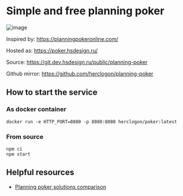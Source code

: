 # Simple and free planning poker

![image](https://user-images.githubusercontent.com/884844/153072383-05f552d5-4d98-4fca-aa6c-eb316af26a9b.png)

Inspired by: https://planningpokeronline.com/

Hosted as: https://poker.hsdesign.ru/

Source: https://git.dev.hsdesign.ru/public/planning-poker

Github mirror: https://github.com/herclogon/planning-poker


## How to start the service

### As docker container

```
docker run -e HTTP_PORT=8080 -p 8080:8080 herclogon/poker:latest
```

### From source

```
npm ci
npm start
```

## Helpful resources

* [Planning poker solutions comparison](https://pmclub.pro/articles/kak-my-iskali-nash-idealnyj-instrument-dlya-poker-planirovaniya)
